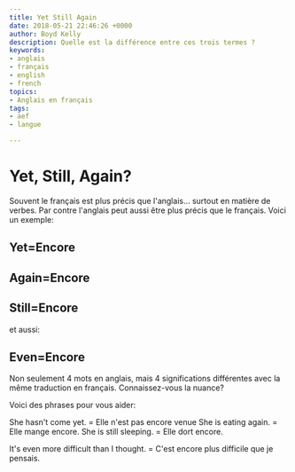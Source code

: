 ```yaml
---
title: Yet Still Again
date: 2018-05-21 22:46:26 +0000
author: Boyd Kelly
description: Quelle est la différence entre ces trois termes ?
keywords:
- anglais
- français
- english
- french
topics:
- Anglais en français
tags:
- aef
- langue

---
```

# Yet, Still, Again?

Souvent le français est plus précis que l'anglais... surtout en matière de verbes.  Par contre l'anglais peut aussi être plus précis que le français.  Voici un exemple:

## Yet=Encore

## Again=Encore

## Still=Encore

et aussi:

## Even=Encore

Non seulement 4 mots en anglais, mais 4 significations différentes avec la même traduction en français.  Connaissez-vous la nuance?

Voici des phrases pour vous aider:

She hasn't come yet.  =  Elle n'est pas encore venue
She is eating again.  = Elle mange encore.
She is still sleeping.  =  Elle dort encore.

It's even more difficult than I thought.  = C'est encore plus difficile que je pensais.